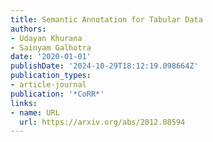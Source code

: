 ```yaml
---
title: Semantic Annotation for Tabular Data
authors:
- Udayan Khurana
- Sainyam Galhotra
date: '2020-01-01'
publishDate: '2024-10-29T18:12:19.098664Z'
publication_types:
- article-journal
publication: '*CoRR*'
links:
- name: URL
  url: https://arxiv.org/abs/2012.08594
---
```

